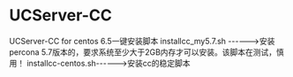 UCServer-CC
===========

UCServer-CC for centos 6.5一键安装脚本
installcc_my5.7.sh ------>安装percona 5.7版本的，要求系统至少大于2GB内存才可以安装。该脚本在测试，慎用！
installcc-centos.sh------>安装cc的稳定脚本
